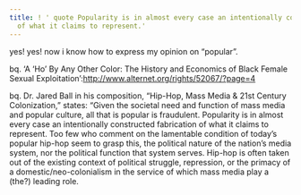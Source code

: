 ```yaml
---
title: ! ' quote Popularity is in almost every case an intentionally constructed fabrication
  of what it claims to represent.'
---
```


<p>yes! yes! now i know  how to express my opinion on &#8220;popular&#8221;.</p>

<p>bq. &#8216;A &#8216;Ho&#8217; By Any Other Color: The History and Economics of Black Female Sexual Exploitation&#8217;:<a href="http://www.alternet.org/rights/52067/?page=4">http://www.alternet.org/rights/52067/?page=4</a></p>

<p>bq. Dr. Jared Ball in his composition, &#8220;Hip-Hop, Mass Media &amp; 21st Century Colonization,&#8221; states: &#8220;Given the societal need and function of mass media and popular culture, all that is popular is fraudulent. Popularity is in almost every case an intentionally constructed fabrication of what it claims to represent. Too few who comment on the lamentable condition of today&#8217;s popular hip-hop seem to grasp this, the political nature of the nation&#8217;s media system, nor the political function that system serves. Hip-hop is often taken out of the existing context of political struggle, repression, or the primacy of a domestic/neo-colonialism in the service of which mass media play a (the?) leading role.</p>
